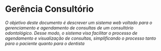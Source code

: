 # Gerência Consultório

*O objetivo deste documento é descrever um sistema web voltado para o gerenciamento e agendamento de consultas de um consultório odontológico. Desse modo, o sistema visa facilitar o processo de agendamento e visualização de consultas, simplificando o processo tanto para o paciente quanto para o dentista*
